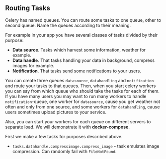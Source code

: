 ## Routing Tasks

Celery has named queues. You can route some tasks to one queue, other to 
second queue. Name the queues according to their meaning.

For example in your app you have several classes of tasks divided by their 
purpose:
- **Data source**. Tasks which harvest some information, weather for example.
- **Data handle**. That tasks handling your data in background, compress images 
for example.
- **Notification**. That tasks send some notifications to your users.

You can create three queues `datasource`, `datahandling` and `notification` and
route your tasks to that queues. Then, when you start celery workers you can say 
from which queue who should take the tasks for each of them. If you have many 
users you may want to run many workers to handle `notification`-queue, one 
worker for `datasource`, cause you get weather not often and only from one 
source, and some workers for `datahandling`, cause users sometimes upload 
pictures to your service.

Also, you can start your workers for each queue on different servers to separate
load. We will demonstrate it with **docker-compose**.

First we make a few tasks for purposes described above.

- `tasks.datahandle.compressimage.compress_image` - task emulates image 
compression. Can randomly fail with `FileNotFound`.